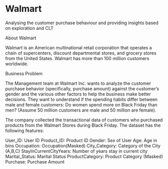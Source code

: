 # Walmart
Analysing the customer purchase behaviour and providing insights based on exploration and CLT

About Walmart

Walmart is an American multinational retail corporation that operates a chain of supercenters, discount departmental stores, and grocery stores from the United States. Walmart has more than 100 million customers worldwide.


Business Problem

The Management team at Walmart Inc. wants to analyze the customer purchase behavior (specifically, purchase amount) against the customer’s gender and the various other factors to help the business make better decisions. They want to understand if the spending habits differ between male and female customers: Do women spend more on Black Friday than men? (Assume 50 million customers are male and 50 million are female).

The company collected the transactional data of customers who purchased products from the Walmart Stores during Black Friday. The dataset has the following features:

User_ID:	User ID
Product_ID:	Product ID
Gender:	Sex of User
Age:	Age in bins
Occupation:	Occupation(Masked)
City_Category:	Category of the City (A,B,C)
StayInCurrentCityYears:	Number of years stay in current city
Marital_Status:	Marital Status
ProductCategory:	Product Category (Masked)
Purchase:	Purchase Amount
